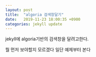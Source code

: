 ```yaml
---
layout: post
title:  "algoria 검색창달기"
date:   2019-11-23 18:00:35 +0900
categories: jekyll update
---
```


jekyll에 algoria기반의 검색창을 달려고한다.

뭘 먼저 보야할지 모르겠다
일단 예제부터 본다

